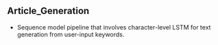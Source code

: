 ## Article_Generation

*  Sequence model pipeline that involves character-level LSTM for text generation from user-input keywords.
